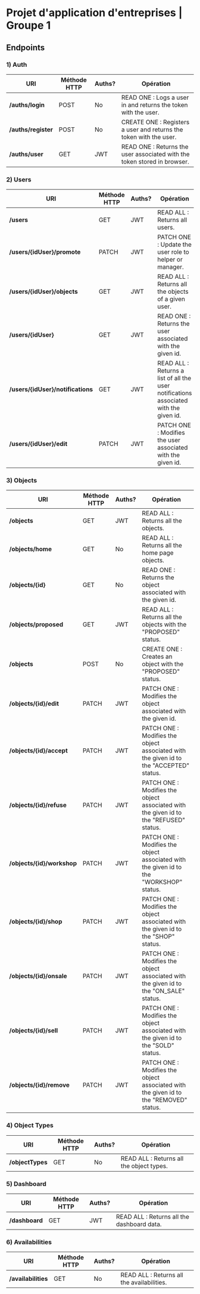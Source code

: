 # Projet d'application d'entreprises | Groupe 1

## Endpoints

### 1) Auth
| URI                 | Méthode HTTP | Auths? | Opération                                                                |
|---------------------|--------------|--------|--------------------------------------------------------------------------|
| **/auths/login**    | POST         | No     | READ ONE : Logs a user in and returns the token with the user.           |
| **/auths/register** | POST         | No     | CREATE ONE : Registers a user and returns the token with the user.       |
| **/auths/user**     | GET          | JWT    | READ ONE : Returns the user associated with the token stored in browser. | 

### 2) Users
| URI                               | Méthode HTTP | Auths? | Opération                                                                             |
|-----------------------------------|--------------|--------|---------------------------------------------------------------------------------------|
| **/users**                        | GET          | JWT    | READ ALL : Returns all users.                                                         |
| **/users/{idUser}/promote**       | PATCH        | JWT    | PATCH ONE : Update the user role to helper or manager.                                |  
| **/users/{idUser}/objects**       | GET          | JWT    | READ ALL : Returns all the objects of a given user.                                   |
| **/users/{idUser}**               | GET          | JWT    | READ ONE : Returns the user associated with the given id.                             |
| **/users/{idUser}/notifications** | GET          | JWT    | READ ALL : Returns a list of all the user notifications associated with the given id. |
| **/users/{idUser}/edit**          | PATCH        | JWT    | PATCH ONE : Modifies the user associated with the given id.                           |

### 3) Objects
| URI                        | Méthode HTTP | Auths? | Opération                                                                              |
|----------------------------|--------------|--------|----------------------------------------------------------------------------------------|
| **/objects**               | GET          | JWT    | READ ALL : Returns all the objects.                                                    |
| **/objects/home**          | GET          | No     | READ ALL : Returns all the home page objects.                                          |
| **/objects/{id}**          | GET          | No     | READ ONE : Returns the object associated with the given id.                            |
| **/objects/proposed**      | GET          | JWT    | READ ALL : Returns all the objects with the "PROPOSED" status.                         |
| **/objects**               | POST         | No     | CREATE ONE : Creates an object with the "PROPOSED" status.                             |
| **/objects/{id}/edit**     | PATCH        | JWT    | PATCH ONE : Modifies the object associated with the given id.                          |
| **/objects/{id}/accept**   | PATCH        | JWT    | PATCH ONE : Modifies the object associated with the given id to the "ACCEPTED" status. |
| **/objects/{id}/refuse**   | PATCH        | JWT    | PATCH ONE : Modifies the object associated with the given id to the "REFUSED" status.  |
| **/objects/{id}/workshop** | PATCH        | JWT    | PATCH ONE : Modifies the object associated with the given id to the "WORKSHOP" status. |
| **/objects/{id}/shop**     | PATCH        | JWT    | PATCH ONE : Modifies the object associated with the given id to the "SHOP" status.     |
| **/objects/{id}/onsale**   | PATCH        | JWT    | PATCH ONE : Modifies the object associated with the given id to the "ON_SALE" status.  |
| **/objects/{id}/sell**     | PATCH        | JWT    | PATCH ONE : Modifies the object associated with the given id to the "SOLD" status.     |
| **/objects/{id}/remove**   | PATCH        | JWT    | PATCH ONE : Modifies the object associated with the given id to the "REMOVED" status.  |

### 4) Object Types
| URI                          | Méthode HTTP | Auths? | Opération                                     |
|------------------------------|--------------|--------|-----------------------------------------------|
| **/objectTypes**             | GET          | No     | READ ALL : Returns all the object types.      |


### 5) Dashboard
| URI                          | Méthode HTTP | Auths? | Opération                                     |
|------------------------------|--------------|--------|-----------------------------------------------|
| **/dashboard**               | GET          | JWT    | READ ALL : Returns all the dashboard data.    |

### 6) Availabilities

| URI                 | Méthode HTTP | Auths? | Opération                                  |
|---------------------|--------------|--------|--------------------------------------------|
| **/availabilities** | GET          | No     | READ ALL : Returns all the availabilities. |
